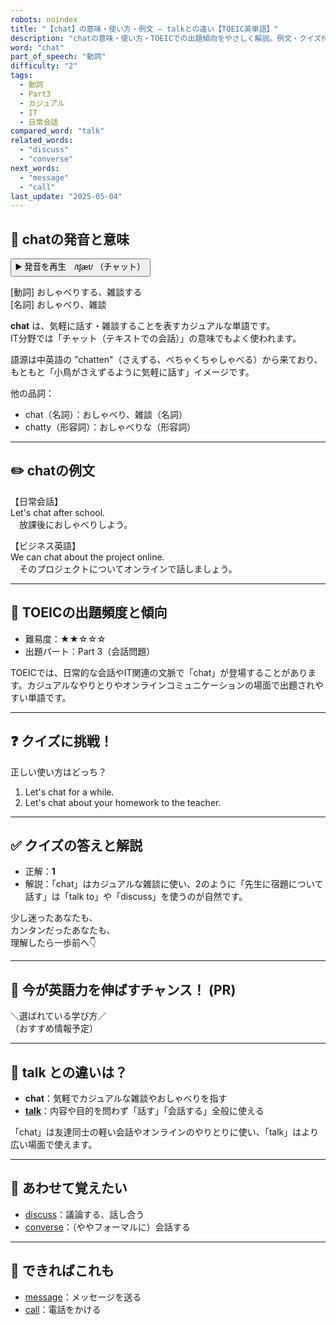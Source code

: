 ```yaml
---
robots: noindex
title: "【chat】の意味・使い方・例文 ― talkとの違い【TOEIC英単語】"
description: "chatの意味・使い方・TOEICでの出題傾向をやさしく解説。例文・クイズ付きでtalkとの違いもわかりやすく学べます。"
word: "chat"
part_of_speech: "動詞"
difficulty: "2"
tags:
  - 動詞
  - Part3
  - カジュアル
  - IT
  - 日常会話
compared_word: "talk"
related_words:
  - "discuss"
  - "converse"
next_words:
  - "message"
  - "call"
last_update: "2025-05-04"
---
```


## 🔰 chatの発音と意味

<button class="play-audio" onclick="playTTS('chat')">
  <span class="play-audio-main">
    ▶️ 発音を再生　/tʃæt/
  </span>
  <span class="play-audio-sub">
    （チャット）
  </span>
</button>

[動詞] おしゃべりする、雑談する  
[名詞] おしゃべり、雑談

**chat** は、気軽に話す・雑談することを表すカジュアルな単語です。  
IT分野では「チャット（テキストでの会話）」の意味でもよく使われます。

語源は中英語の "chatten"（さえずる、ぺちゃくちゃしゃべる）から来ており、もともと「小鳥がさえずるように気軽に話す」イメージです。

他の品詞：  
- chat（名詞）：おしゃべり、雑談（名詞）
- chatty（形容詞）：おしゃべりな（形容詞）

---

## ✏️ chatの例文

【日常会話】  
Let's chat after school.  
　放課後におしゃべりしよう。

【ビジネス英語】  
We can chat about the project online.  
　そのプロジェクトについてオンラインで話しましょう。

---

## 🎯 TOEICの出題頻度と傾向

- 難易度：★★☆☆☆
- 出題パート：Part 3（会話問題）

TOEICでは、日常的な会話やIT関連の文脈で「chat」が登場することがあります。カジュアルなやりとりやオンラインコミュニケーションの場面で出題されやすい単語です。

---

## ❓ クイズに挑戦！

正しい使い方はどっち？

1. Let's chat for a while.
2. Let's chat about your homework to the teacher.

---

## ✅ クイズの答えと解説

- 正解：**1**
- 解説：「chat」はカジュアルな雑談に使い、2のように「先生に宿題について話す」は「talk to」や「discuss」を使うのが自然です。

少し迷ったあなたも、  
カンタンだったあなたも、  
理解したら一歩前へ👇️

---

## 🚀 今が英語力を伸ばすチャンス！ (PR)

<div class="info-center">
＼選ばれている学び方／<br>  
（おすすめ情報予定）
</div>

---

## 🤔  talk との違いは？

- **chat**：気軽でカジュアルな雑談やおしゃべりを指す
- **[talk](/word/talk/)**：内容や目的を問わず「話す」「会話する」全般に使える

「chat」は友達同士の軽い会話やオンラインのやりとりに使い、「talk」はより広い場面で使えます。

---

## 🧩 あわせて覚えたい

- [discuss](/word/discuss/)：議論する、話し合う
- [converse](/word/converse/)：（ややフォーマルに）会話する

---

## 📖 できればこれも

- [message](/word/message/)：メッセージを送る
- [call](/word/call/)：電話をかける

<!-- cvid: aid40_bid31 -->
